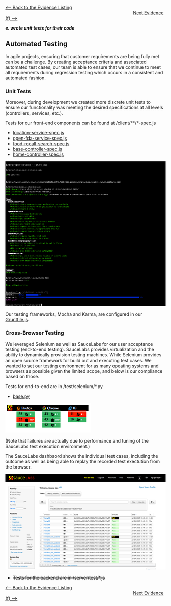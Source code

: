 [<-- Back to the Evidence Listing](https://github.com/itgfirm/safe-food/edit/master/Evidence)  &nbsp;&nbsp;&nbsp;&nbsp;&nbsp;&nbsp;&nbsp;&nbsp;&nbsp;&nbsp;&nbsp;&nbsp;&nbsp;&nbsp;&nbsp;&nbsp;&nbsp;&nbsp;&nbsp;&nbsp;&nbsp;&nbsp;&nbsp;&nbsp;&nbsp;&nbsp;&nbsp;&nbsp;&nbsp;&nbsp;&nbsp;&nbsp;&nbsp;&nbsp;&nbsp;&nbsp;&nbsp;&nbsp;&nbsp;&nbsp;&nbsp;&nbsp;&nbsp;&nbsp;&nbsp;&nbsp;&nbsp;&nbsp;&nbsp;&nbsp;&nbsp;&nbsp;&nbsp;&nbsp;&nbsp;&nbsp;&nbsp;&nbsp;&nbsp;&nbsp;&nbsp;&nbsp;&nbsp;&nbsp;&nbsp;&nbsp;&nbsp;&nbsp;&nbsp;&nbsp;&nbsp;&nbsp;&nbsp;&nbsp;&nbsp;&nbsp;&nbsp;&nbsp;&nbsp;&nbsp;&nbsp;&nbsp;&nbsp;&nbsp;&nbsp;&nbsp;&nbsp;&nbsp;&nbsp;&nbsp;&nbsp;&nbsp;&nbsp;&nbsp;&nbsp;&nbsp;&nbsp;&nbsp;&nbsp;&nbsp;&nbsp;&nbsp;[Next Evidence (f) -->](https://github.com/itgfirm/safe-food/edit/master/Evidence/f)

***e. wrote unit tests for their code***

## Automated Testing
In agile projects, ensuring that customer requirements are being fully met can be a challenge.  By creating acceptance criteria and associated automated test cases, our team is able to ensure that we continue to meet all requirements during regression testing which occurs in a consistent and automated fashion.

### Unit Tests
Moreover, during development we created more discrete unit tests to ensure our functionality was meeting the desired specifications at all levels (controllers, services, etc.).  

Tests for our front-end components can be found at /client/\*\*/*-spec.js
* [location-service-spec.js](https://github.com/itgfirm/safe-food/blob/master/client/scripts/components/services/location-service/location-service-spec.js)
* [open-fda-service-spec.js](https://github.com/itgfirm/safe-food/blob/master/client/scripts/components/services/open-fda-service/open-fda-service-spec.js)
* [food-recall-search-spec.js](https://github.com/itgfirm/safe-food/blob/master/client/scripts/features/food-recall-search/food-recall-search-spec.js)
* [base-controller-spec.js](https://github.com/itgfirm/safe-food/blob/master/client/scripts/features/base/base-controller-spec.js)
* [home-controller-spec.js](https://github.com/itgfirm/safe-food/blob/master/client/scripts/features/home/home-controller-spec.js)

![Karma Unit Tests](https://github.com/itgfirm/safe-food/raw/master/Evidence/e/Unit_Tests_Results.png)

Our testing frameworks, Mocha and Karma, are configured in our [Gruntfile.js](https://github.com/itgfirm/safe-food/blob/master/Gruntfile.js).


### Cross-Browser Testing
We leveraged Selenium as well as SauceLabs for our user acceptance testing (end-to-end testing).  SauceLabs provides virtualization and the ability to dynamically provision testing machines.  While Selenium provides an open source framework for build out and executing test cases. We wanted to set our testing environment for as many opeating systems and browsers as possible given the limited scope, and below is our compliance based on those.  

Tests for end-to-end are in /test/selenium/*.py
* [base.py](https://github.com/itgfirm/safe-food/blob/master/test/selenium/base.py)

![SauceLabs Badge](https://github.com/itgfirm/safe-food/raw/master/Evidence/e/SauceLabs_badge_cross-browser.png)

(Note that failures are actually due to performance and tuning of the SauceLabs test execution environment.)

The SauceLabs dashbaord shows the individual test cases, including the outcome as well as being able to replay the recorded test exectution from the browser.

![SauceLabs Output](https://github.com/itgfirm/safe-food/raw/master/Evidence/e/cross-browser_sauce.png)


* ~~Tests for the backend are in /server/test/*.js~~

[<-- Back to the Evidence Listing](https://github.com/itgfirm/safe-food/edit/master/Evidence)  &nbsp;&nbsp;&nbsp;&nbsp;&nbsp;&nbsp;&nbsp;&nbsp;&nbsp;&nbsp;&nbsp;&nbsp;&nbsp;&nbsp;&nbsp;&nbsp;&nbsp;&nbsp;&nbsp;&nbsp;&nbsp;&nbsp;&nbsp;&nbsp;&nbsp;&nbsp;&nbsp;&nbsp;&nbsp;&nbsp;&nbsp;&nbsp;&nbsp;&nbsp;&nbsp;&nbsp;&nbsp;&nbsp;&nbsp;&nbsp;&nbsp;&nbsp;&nbsp;&nbsp;&nbsp;&nbsp;&nbsp;&nbsp;&nbsp;&nbsp;&nbsp;&nbsp;&nbsp;&nbsp;&nbsp;&nbsp;&nbsp;&nbsp;&nbsp;&nbsp;&nbsp;&nbsp;&nbsp;&nbsp;&nbsp;&nbsp;&nbsp;&nbsp;&nbsp;&nbsp;&nbsp;&nbsp;&nbsp;&nbsp;&nbsp;&nbsp;&nbsp;&nbsp;&nbsp;&nbsp;&nbsp;&nbsp;&nbsp;&nbsp;&nbsp;&nbsp;&nbsp;&nbsp;&nbsp;&nbsp;&nbsp;&nbsp;&nbsp;&nbsp;&nbsp;&nbsp;&nbsp;&nbsp;&nbsp;&nbsp;&nbsp;&nbsp;[Next Evidence (f) -->](https://github.com/itgfirm/safe-food/edit/master/Evidence/f)
